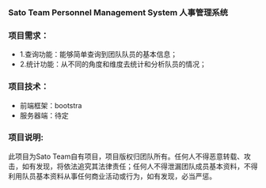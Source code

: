 ### Sato Team Personnel Management System 人事管理系统

### 项目需求：
- 1.查询功能：能够简单查询到团队队员的基本信息；
- 2.统计功能：从不同的角度和维度去统计和分析队员的情况；

### 项目技术：
- 前端框架：bootstra
- 服务器端：待定



### 项目说明:
此项目为Sato Team自有项目，项目版权归团队所有。任何人不得恶意转载、攻击，如有发现，将依法追究其法律责任；任何人不得泄漏团队成员基本资料，不得利用队员基本资料从事任何商业活动或行为，如有发现，必当严惩。